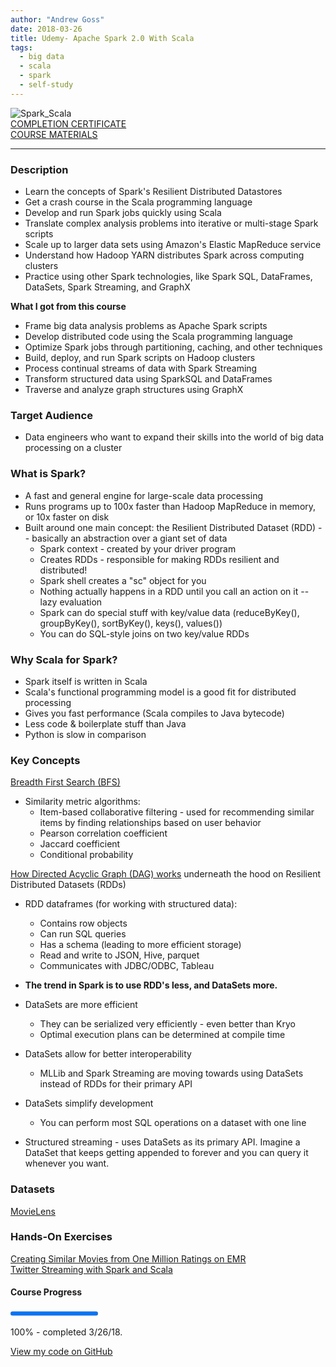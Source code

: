 ```yaml
---
author: "Andrew Goss"
date: 2018-03-26
title: Udemy- Apache Spark 2.0 With Scala
tags:
  - big data
  - scala
  - spark
  - self-study
---
```

![Spark_Scala](/img/post/spark_scala.png "Spark_Scala")<br>
<a href="https://www.udemy.com/certificate/UC-AI0N9YZG" target="_blank">COMPLETION CERTIFICATE</a><br>
<a href="http://sundog-education.com/spark-scala" target="_blank">COURSE MATERIALS</a><br>
<hr>

### Description
* Learn the concepts of Spark's Resilient Distributed Datastores
* Get a crash course in the Scala programming language
* Develop and run Spark jobs quickly using Scala
* Translate complex analysis problems into iterative or multi-stage Spark scripts
* Scale up to larger data sets using Amazon's Elastic MapReduce service
* Understand how Hadoop YARN distributes Spark across computing clusters
* Practice using other Spark technologies, like Spark SQL, DataFrames, DataSets, Spark Streaming, and GraphX

<b>What I got from this course</b>

* Frame big data analysis problems as Apache Spark scripts
* Develop distributed code using the Scala programming language
* Optimize Spark jobs through partitioning, caching, and other techniques
* Build, deploy, and run Spark scripts on Hadoop clusters
* Process continual streams of data with Spark Streaming
* Transform structured data using SparkSQL and DataFrames
* Traverse and analyze graph structures using GraphX

### Target Audience
* Data engineers who want to expand their skills into the world of big data processing on a cluster

### What is Spark?
* A fast and general engine for large-scale data processing
* Runs programs up to 100x faster than Hadoop MapReduce in memory, or 10x faster on disk
* Built around one main concept: the Resilient Distributed Dataset (RDD) -- basically an abstraction over a giant set of data
  * Spark context - created by your driver program
  * Creates RDDs - responsible for making RDDs resilient and distributed!
  * Spark shell creates a "sc" object for you
  * Nothing actually happens in a RDD until you call an action on it -- lazy evaluation
  * Spark can do special stuff with key/value data (reduceByKey(), groupByKey(), sortByKey(), keys(), values())
  * You can do SQL-style joins on two key/value RDDs

### Why Scala for Spark?
* Spark itself is written in Scala
* Scala's functional programming model is a good fit for distributed processing
* Gives you fast performance (Scala compiles to Java bytecode)
* Less code & boilerplate stuff than Java
* Python is slow in comparison

### Key Concepts
<a href="https://www.hackerearth.com/practice/algorithms/graphs/breadth-first-search/tutorial" target="_blank">Breadth First Search (BFS)</a><br>

* Similarity metric algorithms:
  * Item-based collaborative filtering - used for recommending similar items by finding relationships based on user behavior
  * Pearson correlation coefficient
  * Jaccard coefficient
  * Conditional probability

<a href="https://stackoverflow.com/questions/25836316/how-dag-works-under-the-covers-in-rdd" target=_>How Directed Acyclic Graph (DAG) works</a> underneath the hood on Resilient Distributed Datasets (RDDs)

* RDD dataframes (for working with structured data): 
  * Contains row objects
  * Can run SQL queries
  * Has a schema (leading to more efficient storage)
  * Read and write to JSON, Hive, parquet
  * Communicates with JDBC/ODBC, Tableau

* <b>The trend in Spark is to use RDD's less, and DataSets more.</b>
* DataSets are more efficient
    * They can be serialized very efficiently - even better than Kryo
    * Optimal execution plans can be determined at compile time
* DataSets allow for better interoperability
    * MLLib and Spark Streaming are moving towards using DataSets instead of RDDs for their primary API
* DataSets simplify development
    * You can perform most SQL operations on a dataset with one line
* Structured streaming - uses DataSets as its primary API. Imagine a DataSet that keeps getting appended to forever and you can query it whenever you want.

### Datasets
<a href="https://grouplens.org/datasets/movielens" target="_blank">MovieLens</a>

### Hands-On Exercises
<a href="/projects/mov_sim_ml_1m_emr">Creating Similar Movies from One Million Ratings on EMR</a><br>
<a href="/projects/twitter_streaming">Twitter Streaming with Spark and Scala</a>

#### Course Progress
<progress max="1.0" value="1.0"></progress>

100% - completed 3/26/18.

<a href="https://github.com/andrewrgoss/udemy-spark-scala" class="btn" target="_blank">View my code on GitHub</a><br class="custom">